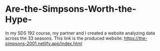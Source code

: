 # Are-the-Simpsons-Worth-the-Hype-
In my SDS 192 course, my partner and I  created a website analyzing data across the 33 seasons. 
This link is the produced website: https://the-simpsons-2001.netlify.app/index.html
 
